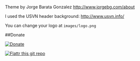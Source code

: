 Theme by Jorge Barata Gonzalez
http://www.jorgebg.com/about

I used the USVN header background: http://www.usvn.info/

You can change your logo at <code>images/logo.png</code>


##Donate

[![Donate](https://www.paypalobjects.com/en_US/i/btn/btn_donate_LG.gif)](https://www.paypal.com/cgi-bin/webscr?cmd=_s-xclick&hosted_button_id=CZPSYUEQ4GKXY&submit=submit)

[![Flattr this git repo](http://api.flattr.com/button/flattr-badge-large.png)](https://flattr.com/submit/auto?user_id=jorgebg&url=https://github.com/jorgebg/redmine-aurora-theme&title=redmine-aurora-theme&language=en_GB&tags=github&category=software) 
